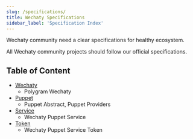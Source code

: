 ```yaml
---
slug: /specifications/
title: Wechaty Specifications
sidebar_label: 'Specification Index'
---
```


Wechaty community need a clear specifications for healthy ecosystem.

All Wechaty community projects should follow our official specifications.

## Table of Content

- [Wechaty](wechaty)
  - Polygram Wechaty
- [Puppet](puppet)
  - Puppet Abstract, Puppet Providers
- [Service](service)
  - Wechaty Puppet Service
- [Token](token)
  - Wechaty Puppet Service Token

